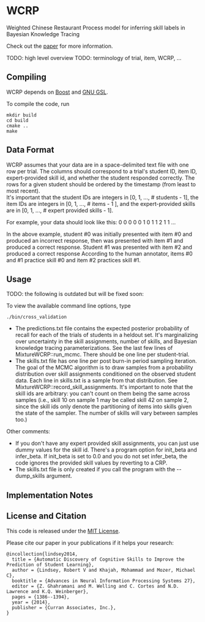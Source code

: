 # WCRP

Weighted Chinese Restaurant Process model for inferring skill labels in Bayesian Knowledge Tracing

Check out the [paper](http://papers.nips.cc/paper/5554-automatic-discovery-of-cognitive-skills-to-improve-the-prediction-of-student-learning) for more information. 

TODO: high level overview 
TODO: terminology of trial, item, WCRP, ...


## Compiling

WCRP depends on [Boost](http://www.boost.org/) and [GNU GSL](http://www.gnu.org/software/gsl/).

To compile the code, run 

    mkdir build
    cd build
    cmake ..
    make


## Data Format 

WCRP assumes that your data are in a space-delimited text file with one row per trial. 
The columns should correspond to a trial's student ID, item ID, expert-provided skill id, and whether the student responded correctly. 
The rows for a given student should be ordered by the timestamp (from least to most recent).  
It's important that the student IDs are integers in \[0, 1, ..., # students - 1\], the item IDs are integers in \[0, 1, ..., # items - 1 \], and the expert-provided skills are in \[0, 1, ..., # expert provided skills - 1\]. 

For example, your data should look like this: 
    0 0 0 0
    0 1 0 1
    1 2 1 1
    ...

In the above example, student #0 was initially presented with item #0 and produced an incorrect response, then was presented with item #1 and produced a correct response.
Student #1 was presented with item #2 and produced a correct response
According to the human annotator, items #0 and #1 practice skill #0 and item #2 practices skill #1. 


## Usage 

TODO: the following is outdated but will be fixed soon: 


To view the available command line options, type

    ./bin/cross_validation

* The predictions.txt file contains the expected posterior probability of recall for each of the trials of students in a heldout set. It's marginalizing over uncertainty in the skill assignments, number of skills, and Bayesian knowledge tracing parameterizations. See the last few lines of MixtureWCRP::run\_mcmc. There should be one line per student-trial. 
* The skills.txt file has one line per post burn-in period sampling iteration. The goal of the MCMC algorithm is to draw samples from a probability distribution over skill assignments conditioned on the observed student data. Each line in skills.txt is a sample from that distribution. See MixtureWCRP::record\_skill\_assignments.   It's important to note that the skill ids are arbitrary: you can't count on them being the same across samples (i.e., skill 10 on sample 1 may be called skill 42 on sample 2, since the skill ids only denote the partitioning of items into skills given the state of the sampler. The number of skills will vary between samples too.)


Other comments: 
* If you don't have any expert provided skill assignments, you can just use dummy values for the skill id. There's a program option for init\_beta and infer\_beta. If init\_beta is set to 0.0 and you do not set infer\_beta, the code ignores the provided skill values by reverting to a CRP. 
* The skills.txt file is only created if you call the program with the --dump\_skills argument. 


## Implementation Notes



## License and Citation

This code is released under the [MIT License](https://github.com/robert-lindsey/WCRP/blob/master/LICENSE.md).

Please cite our paper in your publications if it helps your research: 

    @incollection{lindsey2014,
      title = {Automatic Discovery of Cognitive Skills to Improve the Prediction of Student Learning},
      author = {Lindsey, Robert V and Khajah, Mohammad and Mozer, Michael C},
      booktitle = {Advances in Neural Information Processing Systems 27},
      editor = {Z. Ghahramani and M. Welling and C. Cortes and N.D. Lawrence and K.Q. Weinberger},
      pages = {1386--1394},
      year = {2014},
      publisher = {Curran Associates, Inc.},
    }

